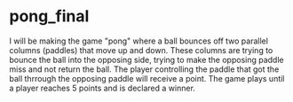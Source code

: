 # pong_final
I will be making the game "pong" where a ball bounces off two parallel columns (paddles) that move up and down. These columns are trying to bounce the ball into the opposing side, trying to make the opposing paddle miss and not return the ball. The player controlling the paddle that got the ball thrrough the opposing paddle will receive a point. The game plays until a player reaches 5 points and is declared a winner.
